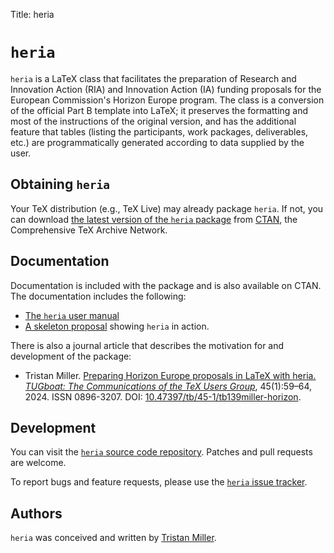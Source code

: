 Title: heria

# `heria`

`heria` is a LaTeX class that facilitates the preparation of Research
and Innovation Action (RIA) and Innovation Action (IA) funding
proposals for the European Commission's Horizon Europe program.  The
class is a conversion of the official Part B template into LaTeX; it
preserves the formatting and most of the instructions of the original
version, and has the additional feature that tables (listing the
participants, work packages, deliverables, etc.) are programmatically
generated according to data supplied by the user.

## Obtaining `heria`

Your TeX distribution (e.g., TeX Live) may already package `heria`.
If not, you can download
[the latest version of the `heria` package](https://ctan.org/pkg/heria)
from [CTAN](https://ctan.org/), the Comprehensive TeX Archive Network.

## Documentation

Documentation is included with the package and is also available on
CTAN.  The documentation includes the following:

* [The `heria` user manual](http://mirrors.ctan.org/macros/latex/contrib/heria/heria.pdf)
* [A skeleton proposal](http://mirrors.ctan.org/macros/latex/contrib/heria/heria-proposal.pdf)
  showing `heria` in action.
  
There is also a journal article that describes the motivation for and development of the package:

* Tristan Miller. [Preparing Horizon Europe proposals in LaTeX with heria.](https://tug.org/TUGboat/tb45-1/tb139miller-horizon.html) _[TUGboat: The Communications of the TeX Users Group](https://tug.org/TUGboat/)_, 45(1):59–64, 2024. ISSN 0896-3207. DOI: [10.47397/tb/45-1/tb139miller-horizon](https://dx.doi.org/10.47397/tb/45-1/tb139miller-horizon).

## Development

You can visit the
[`heria` source code repository](https://github.com/logological/heria).
Patches and pull requests are welcome.

To report bugs and feature requests, please use the
[`heria` issue tracker](https://github.com/logological/heria/issues).

## Authors

`heria` was conceived and written by [Tristan Miller](/).
